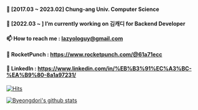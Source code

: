 <!--
**byeongdori/byeongdori** is a ✨ _special_ ✨ repository because its `README.md` (this file) appears on your GitHub profile.

Here are some ideas to get you started:


- 🌱 I’m currently learning ...
- 👯 I’m looking to collaborate on ...
- 🤔 I’m looking for help with ...
- 💬 Ask me about ...
- 📫 How to reach me: lazyologuy@gmail.com
- 😄 Pronouns: ...
- ⚡ Fun fact: ...
-->

#### 📕 [2017.03 ~ 2023.02] Chung-ang Univ. Computer Science
#### 🔭 [2022.03 ~ ] I’m currently working on 김캐디 for Backend Developer
  
#### 📫 How to reach me : lazyologuy@gmail.com
#### 🚀 RocketPunch : https://www.rocketpunch.com/@61a71ecc
#### 📝 LinkedIn : https://www.linkedin.com/in/%EB%B3%91%EC%A3%BC-%EA%B9%80-8a1a97231/

[![Hits](https://hits.seeyoufarm.com/api/count/incr/badge.svg?url=https%3A%2F%2Fgithub.com%2Fbyeongdori%2F&count_bg=%23DC9CE0&title_bg=%23555555&icon=&icon_color=%23E7E7E7&title=hits&edge_flat=true)](https://hits.seeyoufarm.com)

[![Byeongdori's github stats](https://github-readme-stats.vercel.app/api?username=byeongdori&count_private={true}&custom_title=Byeongdori's&nbsp;github&bg_color=90,99ccff,ffccff&title_color=ffffff&text_color=ffffff)](https://github.com/anuraghazra/github-readme-stats)
